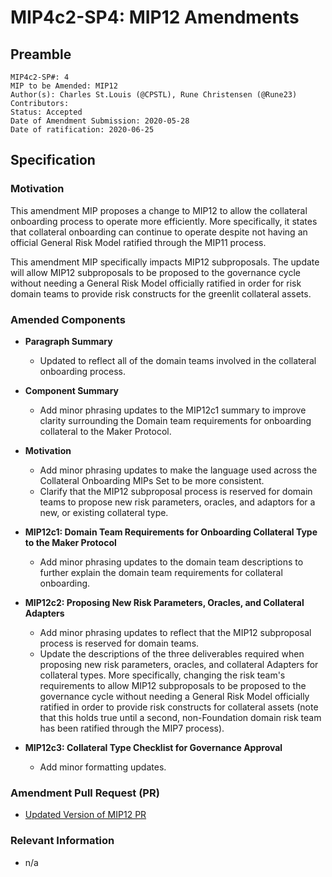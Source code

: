 # MIP4c2-SP4: MIP12 Amendments

## Preamble

```
MIP4c2-SP#: 4
MIP to be Amended: MIP12
Author(s): Charles St.Louis (@CPSTL), Rune Christensen (@Rune23) 
Contributors:
Status: Accepted
Date of Amendment Submission: 2020-05-28
Date of ratification: 2020-06-25
```

## Specification

### Motivation

This amendment MIP proposes a change to MIP12 to allow the collateral onboarding process to operate more efficiently. More specifically, it states that collateral onboarding can continue to operate despite not having an official General Risk Model ratified through the MIP11 process. 

This amendment MIP specifically impacts MIP12 subproposals. The update will allow MIP12 subproposals to be proposed to the governance cycle without needing a General Risk Model officially ratified in order for risk domain teams to provide risk constructs for the greenlit collateral assets.

### Amended Components

- **Paragraph Summary**
    - Updated to reflect all of the domain teams involved in the collateral onboarding process. 

- **Component Summary**
    - Add minor phrasing updates to the MIP12c1 summary to improve clarity surrounding the Domain team requirements for onboarding collateral to the Maker Protocol. 

- **Motivation**
    - Add minor phrasing updates to make the language used across the Collateral Onboarding MIPs Set to be more consistent.
    - Clarify that the MIP12 subproposal process is reserved for domain teams to propose new risk parameters, oracles, and adaptors for a new, or existing collateral type.

- **MIP12c1: Domain Team Requirements for Onboarding Collateral Type to the Maker Protocol**
    - Add minor phrasing updates to the domain team descriptions to further explain the domain team requirements for collateral onboarding. 

- **MIP12c2: Proposing New Risk Parameters, Oracles, and Collateral Adapters**
    - Add minor phrasing updates to reflect that the MIP12 subproposal process is reserved for domain teams.
    - Update the descriptions of the three deliverables required when proposing new risk parameters, oracles, and collateral Adapters for collateral types. More specifically, changing the risk team's requirements to allow MIP12 subproposals to be proposed to the governance cycle without needing a General Risk Model officially ratified in order to provide risk constructs for collateral assets (note that this holds true until a second, non-Foundation domain risk team has been ratified through the MIP7 process). 

- **MIP12c3: Collateral Type Checklist for Governance Approval**
    - Add minor formatting updates.  

### Amendment Pull Request (PR)

- [Updated Version of MIP12 PR](https://github.com/makerdao/mips/pull/42)

### Relevant Information

- n/a
